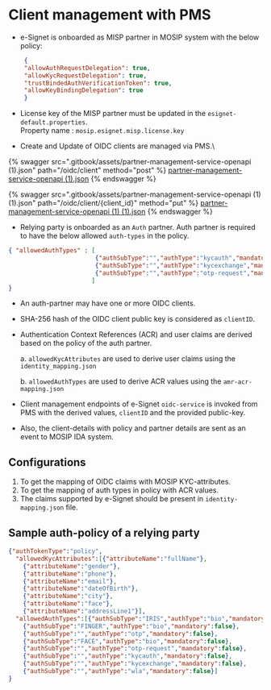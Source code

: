 # Client management with PMS

*   e-Signet is onboarded as MISP partner in MOSIP system with the below policy:

    ```json
     {
     "allowAuthRequestDelegation": true,
     "allowKycRequestDelegation": true,
     "trustBindedAuthVerificationToken": true,
     "allowKeyBindingDelegation": true
     }
    ```
* License key of the MISP partner must be updated in the `esignet-default.properties`.\
  Property name : `mosip.esignet.misp.license.key`
* Create and Update of OIDC clients are managed via PMS.\


{% swagger src=".gitbook/assets/partner-management-service-openapi (1).json" path="/oidc/client" method="post" %}
[partner-management-service-openapi (1).json](<.gitbook/assets/partner-management-service-openapi (1).json>)
{% endswagger %}

{% swagger src=".gitbook/assets/partner-management-service-openapi (1) (1).json" path="/oidc/client/{client_id}" method="put" %}
[partner-management-service-openapi (1) (1).json](<.gitbook/assets/partner-management-service-openapi (1) (1).json>)
{% endswagger %}

* Relying party is onboarded as an `Auth` partner. Auth partner is required to have the below allowed `auth-types` in the policy.



```json
{ "allowedAuthTypes" : [
                        {"authSubType":"","authType":"kycauth","mandatory":false},
                        {"authSubType":"","authType":"kycexchange","mandatory":false},
                        {"authSubType":"","authType":"otp-request","mandatory":false},
                       ]
}
```

* An auth-partner may have one or more OIDC clients.
* SHA-256 hash of the OIDC client public key is considered as `clientID`.
*   Authentication Context References (ACR) and user claims are derived based on the policy of the auth partner.

    a. `allowedKycAttributes` are used to derive user claims using the `identity_mapping.json`

    b. `allowedAuthTypes` are used to derive ACR values using the `amr-acr-mapping.json`
* Client management endpoints of e-Signet `oidc-service` is invoked from PMS with the derived values, `clientID` and the provided public-key.
* Also, the client-details with policy and partner details are sent as an event to MOSIP IDA system.

## Configurations

1. To get the mapping of OIDC claims with MOSIP KYC-attributes.
2. To get the mapping of auth types in policy with ACR values.
3. The claims supported by e-Signet should be present in `identity-mapping.json` file.

## Sample auth-policy of a relying party

```json
{"authTokenType":"policy",
  "allowedKycAttributes":[{"attributeName":"fullName"},
    {"attributeName":"gender"},
    {"attributeName":"phone"},
    {"attributeName":"email"},
    {"attributeName":"dateOfBirth"},
    {"attributeName":"city"},
    {"attributeName":"face"},
    {"attributeName":"addressLine1"}],
  "allowedAuthTypes":[{"authSubType":"IRIS","authType":"bio","mandatory":false},
    {"authSubType":"FINGER","authType":"bio","mandatory":false},
    {"authSubType":"","authType":"otp","mandatory":false},
    {"authSubType":"FACE","authType":"bio","mandatory":false},
    {"authSubType":"","authType":"otp-request","mandatory":false},
    {"authSubType":"","authType":"kycauth","mandatory":false},
    {"authSubType":"","authType":"kycexchange","mandatory":false},
    {"authSubType":"","authType":"wla","mandatory":false}]
}
```
